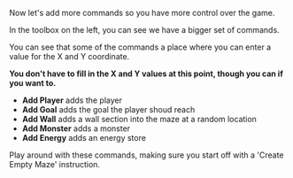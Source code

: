 Now let's add more commands so you have more control over the game.

In the toolbox on the left, you can see we have a bigger set of commands.

You can see that some of the commands a place where you can enter a value for the X and Y coordinate. 

**You don't have to fill in the X and Y values at this point, though you can if you want to.**

- **Add Player** adds the player
- **Add Goal** adds the goal the player shoud reach
- **Add Wall** adds a wall section into the maze at a random location
- **Add Monster** adds a monster
- **Add Energy** adds an energy store

Play around with these commands, making sure you start off with a 'Create Empty Maze' instruction.